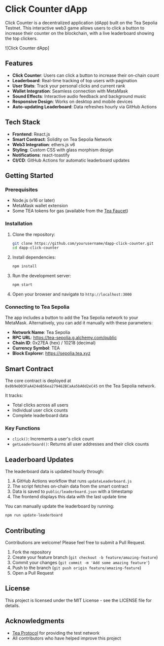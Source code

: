 # Click Counter dApp

Click Counter is a decentralized application (dApp) built on the Tea Sepolia Testnet. This interactive web3 game allows users to click a button to increase their counter on the blockchain, with a live leaderboard showing the top clickers.

![Click Counter dApp]

## Features

- **Click Counter**: Users can click a button to increase their on-chain count
- **Leaderboard**: Real-time tracking of top users with pagination
- **User Stats**: Track your personal clicks and current rank
- **Wallet Integration**: Seamless connection with MetaMask
- **Sound Effects**: Interactive audio feedback and background music
- **Responsive Design**: Works on desktop and mobile devices
- **Auto-updating Leaderboard**: Data refreshes hourly via GitHub Actions

## Tech Stack

- **Frontend**: React.js
- **Smart Contract**: Solidity on Tea Sepolia Network
- **Web3 Integration**: ethers.js v6
- **Styling**: Custom CSS with glass morphism design
- **Notifications**: react-toastify
- **CI/CD**: GitHub Actions for automatic leaderboard updates

## Getting Started

### Prerequisites

- Node.js (v16 or later)
- MetaMask wallet extension
- Some TEA tokens for gas (available from the [Tea Faucet](https://faucet-sepolia.tea.xyz/))

### Installation

1. Clone the repository:
   ```bash
   git clone https://github.com/yourusername/dapp-click-counter.git
   cd dapp-click-counter
   ```

2. Install dependencies:
   ```bash
   npm install
   ```

3. Run the development server:
   ```bash
   npm start
   ```

4. Open your browser and navigate to `http://localhost:3000`

### Connecting to Tea Sepolia

The app includes a button to add the Tea Sepolia network to your MetaMask. Alternatively, you can add it manually with these parameters:

- **Network Name**: Tea Sepolia
- **RPC URL**: https://tea-sepolia.g.alchemy.com/public
- **Chain ID**: 0x27EA (hex) / 10218 (decimal)
- **Currency Symbol**: TEA
- **Block Explorer**: https://sepolia.tea.xyz

## Smart Contract

The core contract is deployed at `0x0b9eD03FaA424eB56ea279462BCaAa5bA0d2eC45` on the Tea Sepolia network.

It tracks:
- Total clicks across all users
- Individual user click counts
- Complete leaderboard data

### Key Functions

- `click()`: Increments a user's click count
- `getLeaderboard()`: Returns all user addresses and their click counts

## Leaderboard Updates

The leaderboard data is updated hourly through:

1. A GitHub Actions workflow that runs `updateLeaderboard.js`
2. The script fetches on-chain data from the smart contract
3. Data is saved to `public/leaderboard.json` with a timestamp
4. The frontend displays this data with the last update time

You can manually update the leaderboard by running:
```bash
npm run update-leaderboard
```

## Contributing

Contributions are welcome! Please feel free to submit a Pull Request.

1. Fork the repository
2. Create your feature branch (`git checkout -b feature/amazing-feature`)
3. Commit your changes (`git commit -m 'Add some amazing feature'`)
4. Push to the branch (`git push origin feature/amazing-feature`)
5. Open a Pull Request

## License

This project is licensed under the MIT License - see the LICENSE file for details.

## Acknowledgments

- [Tea Protocol](https://tea.xyz/) for providing the test network
- All contributors who have helped improve this project
